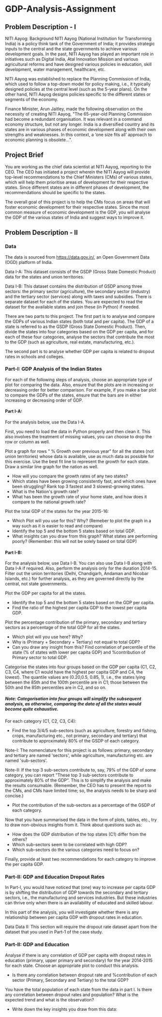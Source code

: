 # GDP-Analysis-Assignment
## Problem Description - I
NITI Aayog: Background
NITI Aayog (National Institution for Transforming India) is a policy think tank of the Government of India; it provides strategic inputs to the central and the state governments to achieve various development goals. In the past, NITI Aayog has played an important role in initiatives such as Digital India, Atal Innovation Mission and various agricultural reforms and have designed various policies in education, skill development, water management, healthcare, etc. 

 

NITI Aayog was established to replace the Planning Commission of India, which used to follow a top-down model for policy making, i.e., it typically designed policies at the central level (such as the 5-year plans). On the other hand, NITI Aayog designs policies specific to the different states or segments of the economy.

 

Finance Minister, Arun Jaitley, made the following observation on the necessity of creating NITI Aayog, "The 65-year-old Planning Commission had become a redundant organisation. It was relevant in a command economy structure, but not any longer. India is a diversified country and its states are in various phases of economic development along with their own strengths and weaknesses. In this context, a ‘one size fits all’ approach to economic planning is obsolete...".

 

## Project Brief
You are working as the chief data scientist at NITI Aayog, reporting to the CEO. The CEO has initiated a project wherein the NITI Aayog will provide top-level recommendations to the Chief Ministers (CMs) of various states, which will help them prioritise areas of development for their respective states. Since different states are in different phases of development, the recommendations should be specific to the states.

 

The overall goal of this project is to help the CMs focus on areas that will foster economic development for their respective states. Since the most common measure of economic development is the GDP, you will analyse the GDP of the various states of India and suggest ways to improve it.

## Problem Description - II
### Data
The data is sourced from https://data.gov.in/, an Open Government Data (OGD) platform of India. 

Data I-A: This dataset consists of the GSDP (Gross State Domestic Product) data for the states and union territories.

Data I-B: This dataset contains the distribution of GSDP among three sectors: the primary sector (agriculture), the secondary sector (industry) and the tertiary sector (services) along with taxes and subsidies. There is separate dataset for each of the states. You are expected to read the dataset for the available states and join these (in Python) if needed.

There are two parts to this project. 
The first part is to analyse and compare the GDPs of various Indian states (both total and per capita). The GDP of a state is referred to as the GSDP (Gross State Domestic Product). Then, divide the states into four categories based on the GDP per capita, and for each of these four categories, analyse the sectors that contribute the most to the GDP (such as agriculture, real estate, manufacturing, etc.).

The second part is to analyse whether GDP per capita is related to dropout rates in schools and colleges.

### Part-I: GDP Analysis of the Indian States
For each of the following steps of analysis, choose an appropriate type of plot for comparing the data. Also, ensure that the plots are in increasing or decreasing order for better comparison. For example, if you make a bar plot to compare the GDPs of the states, ensure that the bars are in either increasing or decreasing order of GDP.

 

#### Part I-A:

For the analysis below, use the Data I-A.

First, you need to load the data in Python properly and then clean it. This also involves the treatment of missing values, you can choose to drop the row or column as well. 

Plot a graph for rows " % Growth over previous year" for all the states (not union territories) whose data is available, use as much data as possible for this exercise. Use the best fit line to represent the growth for each state. Draw a similar line graph for the nation as well.

- How will you compare the growth rates of any two states?
- Which states have been growing consistently fast, and which ones have been struggling? Rank top 3 fastest and 3 slowest-growing states.
- What is the Nation's growth rate?
- What has been the growth rate of your home state, and how does it compare to the national growth rate?

Plot the total GDP of the states for the year 2015-16:

- Which Plot will you use for this? Why? (Remeber to plot the graph in a way such as it is easier to read and compare)
- Identify the top 5 and the bottom 5 states based on total GDP.
- What insights can you draw from this graph? What states are performing poorly? (Remember: this will not be solely based on total GDP)

 

 

#### Part I-B:

For the analysis below, use Data I-B. You can also use Data I-B along with Data I-A if required. Also, perform the analysis only for the duration 2014-15. 
Filter out the union territories (Delhi, Chandigarh, Andaman and Nicobar Islands, etc.) for further analysis, as they are governed directly by the central, not state governments.

Plot the GDP per capita for all the states.
 - Identify the top 5 and the bottom 5 states based on the GDP per capita.
 - Find the ratio of the highest per capita GDP to the lowest per capita GDP.

Plot the percentage contribution of the primary, secondary and tertiary sectors as a percentage of the total GDP for all the states.
 - Which plot will you use here? Why?
 - Why is (Primary + Secondary + Tertiary) not equal to total GDP?
 - Can you draw any insight from this? Find correlation of percentile of the state (% of states with lower per capita GDP) and %contribution of Primary sector to total GDP.

Categorise the states into four groups based on the GDP per capita (C1, C2, C3, C4, where C1 would have the highest per capita GDP and C4, the lowest). The quantile values are (0.20,0.5, 0.85, 1), i.e., the states lying between the 85th and the 100th percentile are in C1; those between the 50th and the 85th percentiles are in C2, and so on.

##### Note: Categorisation into four groups will simplify the subsequent analysis, as otherwise, comparing the data of all the states would become quite exhaustive.
For each category (C1, C2, C3, C4):
 - Find the top 3/4/5 sub-sectors (such as agriculture, forestry and fishing, crops, manufacturing etc., not primary, secondary and tertiary) that contribute to approximately 80% of the GSDP of each category.

Note-I: The nomenclature for this project is as follows: primary, secondary and tertiary are named 'sectors', while agriculture, manufacturing etc. are named 'sub-sectors'.

Note-II: If the top 3 sub-sectors contribute to, say, 79% of the GDP of some category, you can report "These top 3 sub-sectors contribute to approximately 80% of the GDP". This is to simplify the analysis and make the results consumable. (Remember, the CEO has to present the report to the CMs, and CMs have limited time; so, the analysis needs to be sharp and concise.)

 - Plot the contribution of the sub-sectors as a percentage of the GSDP of each category.  

Now that you have summarised the data in the form of plots, tables, etc., try to draw non-obvious insights from it. Think about questions such as:

- How does the GDP distribution of the top states (C1) differ from the others?
- Which sub-sectors seem to be correlated with high GDP?
- Which sub-sectors do the various categories need to focus on? 
 
Finally, provide at least two recommendations for each category to improve the per capita GDP.
 

### Part-II: GDP and Education Dropout Rates
In Part-I, you would have noticed that (one) way to increase per capita GDP is by shifting the distribution of GDP towards the secondary and tertiary sectors, i.e., the manufacturing and services industries. But these industries can thrive only when there is an availability of educated and skilled labour.

In this part of the analysis, you will investigate whether there is any relationship between per capita GDP with dropout rates in education.

Data
Data II: This section will require the dropout rate dataset apart from the dataset that you used in Part-1 of the case study. 

 
### Part-II: GDP and Education

Analyse if there is any correlation of GDP per capita with dropout rates in education (primary, upper primary and secondary) for the year 2014-2015 for each state. Choose an appropriate plot to conduct this analysis.
 - Is there any correlation between dropout rate and %contribution of each sector (Primary, Secondary and Tertiary) to the total GDP?

You have the total population of each state from the data in part I. Is there any correlation between dropout rates and population? What is the expected trend and what is the observation?

- Write down the key insights you draw from this data:

